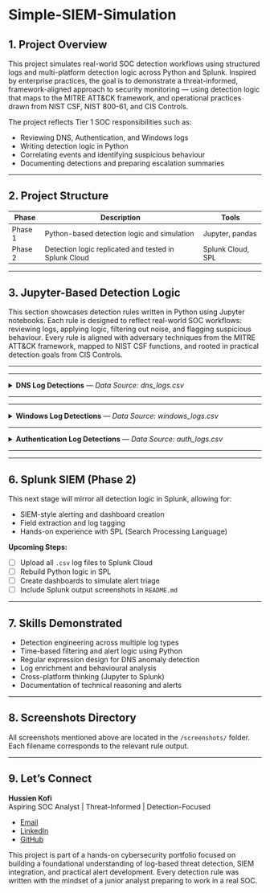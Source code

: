 # Simple-SIEM-Simulation

## 1. Project Overview

This project simulates real-world SOC detection workflows using structured logs and multi-platform detection logic across Python and Splunk. Inspired by enterprise practices, the goal is to demonstrate a threat-informed, framework-aligned approach to security monitoring — using detection logic that maps to the MITRE ATT&CK framework, and operational practices drawn from NIST CSF, NIST 800-61, and CIS Controls.

The project reflects Tier 1 SOC responsibilities such as:
- Reviewing DNS, Authentication, and Windows logs
- Writing detection logic in Python
- Correlating events and identifying suspicious behaviour
- Documenting detections and preparing escalation summaries

---

## 2. Project Structure

| Phase      | Description                                          | Tools             |
|------------|------------------------------------------------------|-------------------|
| Phase 1    | Python-based detection logic and simulation          | Jupyter, pandas   |
| Phase 2    | Detection logic replicated and tested in Splunk Cloud| Splunk Cloud, SPL |

---
## 3. Jupyter-Based Detection Logic

This section showcases detection rules written in Python using Jupyter notebooks. Each rule is designed to reflect real-world SOC workflows: reviewing logs, applying logic, filtering out noise, and flagging suspicious behaviour. Every rule is aligned with adversary techniques from the MITRE ATT&CK framework, mapped to NIST CSF functions, and rooted in practical detection goals from CIS Controls.

---
---

<details>
<summary><strong>DNS Log Detections</strong> — <em>Data Source: dns_logs.csv</em></summary>

| Rule # | Detection Description |
|--------|------------------------|
| 1 | Suspicious DNS queries to known-bad or randomised domains |
| 2 | [Planned] Repeated DNS queries to suspicious domains within short intervals |
| 3 | [Planned] DNS exfiltration pattern detection via encoded subdomains |

---

### Rule 1 – Suspicious DNS Query Detection  
This rule flags DNS traffic that resembles beaconing or C2 activity. It targets base64-style strings, shady top-level domains, and failed lookups that don’t belong in typical user traffic.

<details>
<summary>See how this rule works, why it matters, and what it looks like in action</summary>

**Analyst Note:**  
I built this rule to detect domains that just don’t belong in regular business traffic. I was especially looking for signs of malware beaconing, like encoded strings in the subdomain or uncommon top-level domains such as `.ru` or `.xyz`. I added an extra filter to catch failed lookups (`NXDOMAIN`, `SERVFAIL`) to cut out noise from valid requests. This gave me hands-on practice designing logic that can reduce false positives while still catching high-risk patterns.

**Framework Reference:**  
- **MITRE ATT&CK T1071.004** – Application Layer Protocol: DNS  
- **NIST CSF DE.AE-3**, **NIST SP 800-92** – Detect anomalies via failed resolution patterns  
- **CIS Control 13.8** – Monitor and alert on anomalous DNS activity

**Logic Summary:**
- Use regex to detect base64-style or randomised subdomains  
- Flag risky TLDs like `.ru`, `.xyz`, `.top`  
- Filter for failed DNS response codes such as `NXDOMAIN` and `SERVFAIL`

<details>
<summary>View DNS Rule 1 Screenshots</summary>

_Preview of Raw DNS Logs_  
![Preview](screenshots/jupyter/dns/dns_logs_preview.png)

_Suspicious Queries (Part 1)_  
![Part 1](screenshots/jupyter/dns/dns_rule1_suspicious_queries(1).png)

_Suspicious Queries (Part 2)_  
![Part 2](screenshots/jupyter/dns/dns_rule1_suspicious_queries(2).png)

</details>
</details>



### Rule 2 – Repeated DNS Queries to Suspicious Domains  
This rule spots repeated queries to the same high-risk domain within a short time frame, which is often a sign of beaconing or malware callbacks.

<details>
<summary>See how this rule works, why it matters, and what it looks like in action</summary>

**Analyst Note:**  
I built this rule to catch repeated DNS lookups that stand out in short bursts. Even if the domain isn’t overtly malicious, abnormal query patterns can signal early-stage command-and-control activity. I combined risky keyword checks with a rolling 60-second window to surface repeated activity without triggering on normal browsing behaviour.

**Framework Reference:**  
- **MITRE ATT&CK T1071.004** – Application Layer Protocol: DNS  
- **NIST CSF DE.AE-3**, **NIST SP 800-92** – Detect anomalies in query frequency  
- **CIS Control 13.8** – Monitor and alert on anomalous DNS activity

**Logic Summary:**
- Identify domains containing risky keywords or failed resolution codes  
- Group queries by domain  
- Flag if the same domain is queried more than three times in 60 seconds

<details>
<summary>View DNS Rule 2 Screenshots</summary>

_Detection Logic_  
![Logic](screenshots/jupyter/dns/dns_rule2_repeated_queries_logic.png)

_Detection Output_  
![Output](screenshots/jupyter/dns/dns_rule2_repeated_queries_output.png)

</details>
</details>

### Rule 3 – DNS Exfiltration Pattern Detection  
This rule detects potential data exfiltration attempts over DNS, where attackers encode sensitive data into subdomains and send it out via repeated queries. While not common in normal business traffic, when it happens, it’s a serious indicator of compromise.

<details>
<summary>See how this rule works, why it matters, and what it looks like in action</summary>

**Analyst Note:**  
I designed this rule to flag unusual DNS patterns that could indicate exfiltration. Attackers often base64-encode chunks of stolen data into subdomain labels, sending them in rapid succession to a domain they control. My approach combined regex checks for base64-style strings with frequency analysis, looking for multiple encoded subdomains queried in a short period. Even though my sample dataset didn’t trigger this rule, building it gave me experience in crafting logic for high-impact, low-frequency threats.

**Framework Reference:**  
- **MITRE ATT&CK T1048.003** – Exfiltration Over Unencrypted Non-C2 Protocol: DNS  
- **NIST CSF DE.AE-3**, **NIST SP 800-92** – Detect anomalous DNS query patterns  
- **CIS Control 13.8** – Monitor and alert on anomalous DNS activity

**Logic Summary:**
- Match subdomains against regex patterns resembling base64 or other encoding schemes  
- Group by queried domain and source IP  
- Flag if multiple encoded subdomains appear within 60 seconds

<details>
<summary>View DNS Rule 3 Screenshots</summary>

_Detection Logic_  
![Logic](screenshots/jupyter/dns/dns_rule3_exfiltration_logic.png)

_Detection Output_  
![Output](screenshots/jupyter/dns/dns_rule3_exfiltration_output.png)

</details>
</details>



</details>

---
---

<details>
<summary><strong>Windows Log Detections</strong> — <em>Data Source: windows_logs.csv</em></summary>

| Rule # | Detection Description |
|--------|------------------------|
| 1 | Suspicious parent-child process execution |
| 2 | Repeated failed logins (Event ID 4625) |
| 3 | Privilege escalation attempts (Event ID 4672) |

---

### Rule 1 – Suspicious Parent-Child Process Execution  
Some phishing payloads abuse trusted parent apps like Word or Explorer to silently spawn dangerous tools like PowerShell. This rule detects that abuse chain before the attacker can escalate.

<details>
<summary>See how this rule works, why it matters, and what it looks like in action</summary>

**Analyst Note:**  
This detection was based on real attack patterns I’ve studied, where phishing attachments trigger PowerShell from Word or Outlook. My log source didn’t include the `parent_process` field, so I simulated it using synthetic test data. I then wrote logic to catch trusted parent apps launching suspicious child processes like `powershell.exe`, `cmd.exe`, or `certutil.exe`. This helped me understand how process lineage can expose attacker behaviour that would otherwise slip past basic IOC matching.

**Framework Reference:**  
- **MITRE ATT&CK T1059** – Command and Scripting Interpreter  
- **NIST CSF DE.AE-2**, **NIST 800-61 Step 2.2** – Detect abnormal process chains  
- **CIS Control 8.7** – Alert on unexpected command-line execution

**Logic Summary:**
- Simulate a `parent_process` column  
- Convert process names to lowercase for consistent matching  
- Filter for cases where trusted apps (e.g. `explorer.exe`, `winword.exe`) launch high-risk processes (`powershell.exe`, `certutil.exe`, etc.)

<details>
<summary>View Windows Rule 1 Screenshots</summary>

_Preview of Raw Windows Logs_  
![Preview](screenshots/jupyter/windows/windows_logs_preview.png)

_Detection Logic_  
![Logic](screenshots/jupyter/windows/windows_rule1_logic.png)

_Detection Output_  
![Output](screenshots/jupyter/windows/windows_rule1_output.png)

</details>
</details>


---

### Rule 2 – Repeated Failed Logins from Same Host  
Attackers often attempt password guessing by repeatedly submitting incorrect credentials from a single endpoint. This rule flags five or more failed logins from the same host within a short time window.

<details>
<summary>See how this rule works, why it matters, and what it looks like in action</summary>

**Analyst Note:**  
I built this rule to simulate brute-force login detection using Event ID 4625. I tested several thresholds and decided that five failures in two minutes was aggressive enough to catch real threats without overwhelming the SOC with noise. It taught me how to group events by host and time to simulate basic correlation — a key skill in detection engineering and alert tuning.

**Framework Reference:**  
- **MITRE ATT&CK T1110.001** – Password Guessing  
- **NIST CSF DE.AE-1**, **CIS Control 16.11** – Detect excessive failed logins from the same source

**Logic Summary:**
- Filter Windows logs for `event_id` 4625 (failed logon)  
- Group events by `host` and sort chronologically  
- Trigger alert if five or more failures occur within two minutes

<details>
<summary>View Windows Rule 2 Screenshots</summary>

_Detection Logic_  
![Logic](screenshots/jupyter/windows/windows_rule2_failed_logins_logic.png)

_Detection Output_  
![Output](screenshots/jupyter/windows/windows_rule2_failed_logins_output.png)

</details>
</details>

---

### Rule 3 – Privilege Escalation Detection (Event ID 4672)  
Abusing admin privileges after gaining access is a common tactic in lateral movement. This detection surfaces those actions when they originate from suspicious users or endpoints.

<details>
<summary>See how this rule works, why it matters, and what it looks like in action</summary>

**Analyst Note:**  
I designed this rule to detect high-privilege activity where it doesn't belong. Event ID 4672 logs special privilege assignments, so I used that as the foundation and filtered for low-trust usernames like `guest` or `svc_account`, along with hosts that typically shouldn't request elevated access. It helped me simulate real-world post-exploitation behaviour — and reinforced how valuable user and device context can be in detection logic.

**Framework Reference:**  
- **MITRE ATT&CK T1078.003** – Valid Accounts: Local Accounts  
- **NIST 800-61 Step 2.3**, **CIS Control 4.8** – Monitor for unusual privileged account activity

**Logic Summary:**
- Filter for Event ID 4672 (special privileges assigned)  
- Flag events triggered by suspicious accounts or non-admin endpoints  
- Output metadata such as timestamp, username, host, and privileges granted

<details>
<summary>View Windows Rule 3 Screenshots</summary>

_Detection Logic_  
![Logic](screenshots/jupyter/windows/windows_rule3_privilege_escalation_logic.png)

_Detection Output_  
![Output](screenshots/jupyter/windows/windows_rule3_privilege_escalation_output.png)

</details>
</details>

</details>

---
<details>
<summary><strong>Authentication Log Detections</strong> — <em>Data Source: auth_logs.csv</em></summary>

| Rule # | Detection Description |
|--------|------------------------|
| 1 | 5+ failed logins from same IP within 60 seconds |
| 2 | 5+ unique usernames attempted from same IP within 60 seconds |
| 3 | Successful login after multiple failures from same IP in 10 minutes |

---

### Rule 1 – Brute-Force Login Attempts (Vertical Attack)  
Multiple failed login attempts from the same IP in a short window often indicate brute-force activity. This detection highlights that behaviour before an attacker gains access.

<details>
<summary>See how this rule works, why it matters, and what it looks like in action</summary>

**Analyst Note:**  
This was the first authentication detection I developed. I simulated vertical brute-force behaviour, one IP repeatedly failing to log in, and tuned it to trigger only when five or more failures happened within 60 seconds. I tested different time windows before settling on this threshold, which felt aggressive enough for early detection without overwhelming the analyst. This rule taught me how to group login attempts and control alert sensitivity using timestamp logic.

**Operational Use Case:**  
Designed for early detection of brute-force login attempts before credentials are compromised. Particularly useful for monitoring public-facing services, VPN gateways, and admin portals.  

**Test Data Notes:**  
Test data shows the rule correctly did not fire on clean logs. A synthetic IOC was injected to demonstrate detection.  

**Framework Reference:**  
- **MITRE ATT&CK T1110.001** – Password Guessing  
- **NIST CSF DE.AE-3**, **CIS Control 16.11** – Detect excessive failed authentication attempts

**Logic Summary:**
- Filter logs with status `'FAIL'`  
- Group by source IP  
- Sort by time and alert if five or more failures occur within 60 seconds

<details>
<summary>View Authentication Rule 1 Screenshots</summary>

_Logic (Original Detection)_  
![Authentication Rule 1 Logic](screenshots/jupyter/auth/auth_rule1_bruteforce_logic.png)  

_Output (Clean Logs – No Detection)_  
![Authentication Rule 1 Output](screenshots/jupyter/auth/auth_rule1_bruteforce_output.png)  

_Output (Synthetic IOC Injected – Detection Triggered)_  
![Authentication Rule 1 IOC Output](screenshots/jupyter/auth/auth_rule1_bruteforce_output_ioc.png)  

</details>
</details>


---

### Rule 2 – Password Spraying Detection (Horizontal Attack)  
When attackers try many usernames with one password from a single IP, they often avoid account lockouts. This rule detects that pattern early by tracking unique usernames per source.

<details>
<summary>See how this rule works, why it matters, and what it looks like in action</summary>

**Analyst Note:**  
Unlike vertical brute-force attacks, password spraying takes a broader approach. I had to shift my thinking from volume to variety, looking at how many **different** usernames an IP tries. I grouped logs by IP, counted the number of unique usernames per minute, and flagged anything that crossed the threshold. This rule helped me practise how a SOC analyst might detect low-noise attacks that try to stay under the radar.

**Framework Reference:**  
- **MITRE ATT&CK T1110.003** – Password Spraying  
- **CIS Control 16.12** – Detect excessive username attempts from a single source

**Logic Summary:**
- Group events by source IP  
- Count unique usernames within a 60-second window  
- Trigger alert if five or more usernames are targeted

<details>
<summary>View Authentication Rule 2 Screenshots</summary>

![Authentication Rule 2 Logic](screenshots/jupyter/auth/auth_rule2_passwordspray_logic.png)  
![Authentication Rule 2 Output](screenshots/jupyter/auth/auth_rule2_passwordspray_output.png)

</details>
</details>

---

### Rule 3 – Success After Failures (Potential Compromise)  
An attacker who guesses the right credentials after multiple failures often goes unnoticed. This rule surfaces that risky pattern by correlating successful logins with recent failed attempts.

<details>
<summary>See how this rule works, why it matters, and what it looks like in action</summary>

**Analyst Note:**  
This rule models one of the most dangerous scenarios, a successful login that follows multiple failed attempts from the same IP. I wrote logic to correlate login events over a 10-minute period, linking a success with three or more earlier failures. It taught me how to model sequence-based detections and why context matters. This type of detection often gets missed unless a SOC has correlation logic in place.

**Framework Reference:**  
- **MITRE ATT&CK T1078.004** – Valid Accounts: Cloud Accounts  
- **NIST SP 800-61 Step 2.4**, **CIS Control 16.13** – Detect successful authentication after failed attempts

**Logic Summary:**
- Identify successful login events  
- Check for three or more failures from the same IP within the past 10 minutes  
- Flag those sessions for deeper review

<details>
<summary>View Authentication Rule 3 Screenshots</summary>

![Authentication Rule 3 Logic](screenshots/jupyter/auth/auth_rule3_success_after_fail_logic.png)  
![Authentication Rule 3 Output](screenshots/jupyter/auth/auth_rule3_success_after_fail_output.png)

</details>
</details>

</details>


---
---

## 6. Splunk SIEM (Phase 2)

This next stage will mirror all detection logic in Splunk,  allowing for:
- SIEM-style alerting and dashboard creation
- Field extraction and log tagging
- Hands-on experience with SPL (Search Processing Language)

**Upcoming Steps:**
- [ ] Upload all `.csv` log files to Splunk Cloud
- [ ] Rebuild Python logic in SPL
- [ ] Create dashboards to simulate alert triage
- [ ] Include Splunk output screenshots in `README.md`

---

## 7. Skills Demonstrated

- Detection engineering across multiple log types
- Time-based filtering and alert logic using Python
- Regular expression design for DNS anomaly detection
- Log enrichment and behavioural analysis
- Cross-platform thinking (Jupyter to Splunk)
- Documentation of technical reasoning and alerts

---

## 8. Screenshots Directory

All screenshots mentioned above are located in the `/screenshots/` folder. Each filename corresponds to the relevant rule output.

---

## 9. Let’s Connect

**Hussien Kofi**  
Aspiring SOC Analyst | Threat-Informed | Detection-Focused

- [Email](mailto:Hussienkofi@gmail.com)  
- [LinkedIn](https://www.linkedin.com/in/hussien-kofi-99a012330/)  
- [GitHub](https://github.com/Hussien-K11)

This project is part of a hands-on cybersecurity portfolio focused on building a foundational understanding of log-based threat detection, SIEM integration, and practical alert development. Every detection rule was written with the mindset of a junior analyst preparing to work in a real SOC.
